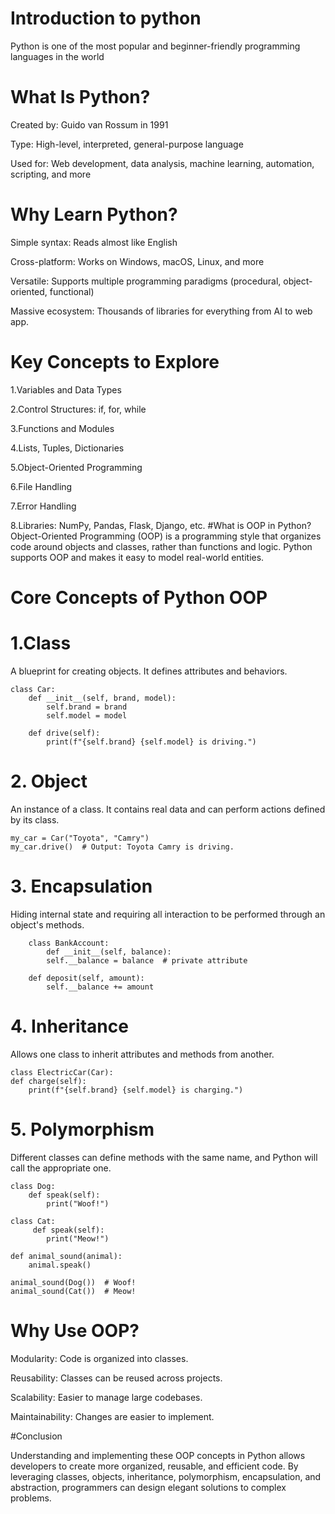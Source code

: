 # Introduction to python
Python is one of the most popular and beginner-friendly programming languages in the world
# What Is Python?
Created by: Guido van Rossum in 1991

Type: High-level, interpreted, general-purpose language

Used for: Web development, data analysis, machine learning, automation, scripting, and more
# Why Learn Python?
Simple syntax: Reads almost like English

Cross-platform: Works on Windows, macOS, Linux, and more

Versatile: Supports multiple programming paradigms (procedural, object-oriented, functional)

Massive ecosystem: Thousands of libraries for everything from AI to web app.
# Key Concepts to Explore
1.Variables and Data Types

2.Control Structures: if, for, while

3.Functions and Modules

4.Lists, Tuples, Dictionaries

5.Object-Oriented Programming

6.File Handling

7.Error Handling

8.Libraries: NumPy, Pandas, Flask, Django, etc.
#What is OOP in Python?
Object-Oriented Programming (OOP) is a programming style that organizes code around objects and classes, rather than functions and logic. Python supports OOP and makes it easy to model real-world entities.
# Core Concepts of Python OOP
# 1.Class
A blueprint for creating objects. It defines attributes and behaviors.

    class Car:
        def __init__(self, brand, model):
            self.brand = brand
            self.model = model

        def drive(self):
            print(f"{self.brand} {self.model} is driving.")
# 2. Object
An instance of a class. It contains real data and can perform actions defined by its class.

    my_car = Car("Toyota", "Camry")
    my_car.drive()  # Output: Toyota Camry is driving.
# 3. Encapsulation
Hiding internal state and requiring all interaction to be performed through an object's methods.

        class BankAccount:
            def __init__(self, balance):
            self.__balance = balance  # private attribute

        def deposit(self, amount):
            self.__balance += amount
# 4. Inheritance
Allows one class to inherit attributes and methods from another.

    class ElectricCar(Car):
    def charge(self):
        print(f"{self.brand} {self.model} is charging.")
# 5. Polymorphism
Different classes can define methods with the same name, and Python will call the appropriate one.

    class Dog:
        def speak(self):
            print("Woof!")

    class Cat:
         def speak(self):
            print("Meow!")

    def animal_sound(animal):
        animal.speak()

    animal_sound(Dog())  # Woof!
    animal_sound(Cat())  # Meow!
# Why Use OOP?
Modularity: Code is organized into classes.

Reusability: Classes can be reused across projects.

Scalability: Easier to manage large codebases.

Maintainability: Changes are easier to implement.

#Conclusion

Understanding and implementing these OOP concepts in Python allows developers to create more organized, reusable, and efficient code. By leveraging classes, objects, inheritance, polymorphism, encapsulation, and abstraction, programmers can design elegant solutions to complex problems.
